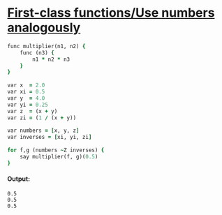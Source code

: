 [1]: http://rosettacode.org/wiki/First-class_functions/Use_numbers_analogously

# [First-class functions/Use numbers analogously][1]

```ruby
func multiplier(n1, n2) {
    func (n3) {
        n1 * n2 * n3
    }
}
 
var x  = 2.0
var xi = 0.5
var y  = 4.0
var yi = 0.25
var z  = (x + y)
var zi = (1 / (x + y))
 
var numbers = [x, y, z]
var inverses = [xi, yi, zi]
 
for f,g (numbers ~Z inverses) {
    say multiplier(f, g)(0.5)
}
```

#### Output:
```
0.5
0.5
0.5
```
